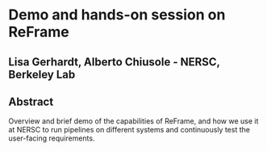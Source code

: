 # Demo and hands-on session on ReFrame
## Lisa Gerhardt, Alberto Chiusole - NERSC, Berkeley Lab

## Abstract
Overview and brief demo of the capabilities of ReFrame, and how we use it at NERSC to run pipelines on different systems and continuously test the user-facing requirements.
